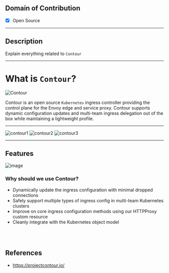 ## Domain of Contribution
- [x] Open Source
<hr/>

## Description
Explain everything related to `Contour`
<hr/>

# What is `Contour`?
<img src="https://d33wubrfki0l68.cloudfront.net/b92d8706535e6f2b71f90645fe9ab7b418fb8ca8/ea52e/img/contour.svg" alt="Contour">

Contour is an open source `Kubernetes` ingress controller providing the control plane for the Envoy edge and service proxy. Contour supports dynamic configuration updates and multi-team ingress delegation out of the box while maintaining a lightweight profile.
<hr/>

![contour1](https://user-images.githubusercontent.com/70765320/133943323-7906a976-3969-4f12-bf3f-9ad4bf46cf63.png)
![contour2](https://user-images.githubusercontent.com/70765320/133943351-83083aeb-f4a1-4c22-bb47-e1f3abbb6007.png)
![contour3](https://user-images.githubusercontent.com/70765320/133943357-ac945f6e-e1af-441c-ade9-73fd0ae13759.png)
<hr/>

## Features
![image](https://user-images.githubusercontent.com/70765320/133943380-f05ca74a-29b7-48e7-abe7-852c7e1e3e93.png)

### Why should we use Contour?
* Dynamically update the ingress configuration with minimal dropped connections
* Safely support multiple types of ingress config in multi-team Kubernetes clusters
* Improve on core ingress configuration methods using our HTTPProxy custom resource
* Cleanly integrate with the Kubernetes object model


<br/><br/>
## References
* https://projectcontour.io/
